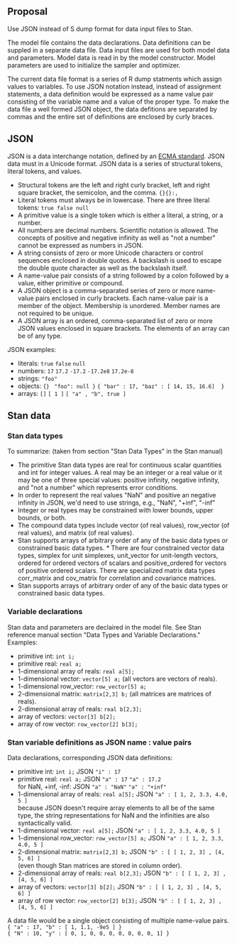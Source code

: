 ## Proposal

Use JSON instead of S dump format for data input files to Stan.

The model file contains the data declarations.
Data definitions can be suppled in a separate data file. 
Data input files are used for both model data and parameters.
Model data is read in by the model constructor.
Model parameters are used to initialize the sampler and optimizer.

The current data file format is a series of R dump statments which assign values to variables.
To use JSON notation instead, instead of assignment statements, a data definition would be expressed as a name value pair consisting of the variable name and a value of the proper type.  To make the data file a well formed JSON object, the data defitions are separated by commas and the entire set of definitions are enclosed by curly braces.

##  JSON

JSON is a data interchange notation, defined by an [ECMA standard](http://www.ecma-international.org/publications/files/ECMA-ST/ECMA-404.pdf).  JSON data must in a Unicode format.  JSON data is a series of structural tokens, literal tokens, and values.
* Structural tokens are the left and right curly bracket, left and right square bracket, the semicolon, and the comma.  `{}{}:,`
* Literal tokens must always be in lowercase.  There are three literal tokens: `true false null`
* A primitive value is a single token which is either a literal, a string, or a number.
* All numbers are decimal numbers.  Scientific notation is allowed.  The concepts of positive and negative infinity as well as "not a number" cannot be expressed as numbers in JSON.  
* A string consists of zero or more Unicode characters or control sequences enclosed in double quotes.  A backslash is used to escape the double quote character as well as the backslash itself.
* A name-value pair consists of a string followed by a colon followed by a value, either primitive or compound.
* A JSON object is a comma-separated series of zero or more name-value pairs enclosed in curly brackets.  Each name-value pair is a member of the object.  Membership is unordered.  Member names are not required to be unique.
* A JSON array is an ordered, comma-separated list of zero or more JSON values enclosed in square brackets.  The elements of an array can be of any type.   

JSON examples:
* literals:  `true` `false` `null`
* numbers: `17` `17.2`  `-17.2` `-17.2e8` `17.2e-8`
* strings: `"foo"`
* objects: `{}` ` "foo": null }` `{ "bar" : 17, "baz" : [ 14, 15, 16.6]  }`
* arrays: `[]` `[ 1 ]` `[ "a" , "b", true ]`

##  Stan data

### Stan data types

To summarize: (taken from section "Stan Data Types" in the Stan manual)
* The primitive Stan data types are real for continuous scalar quantities and int for integer values.  A real may be an integer or a real value or it may be one of three special values: positive infinity, negative infinity, and "not a number" which represents error conditions. 
* In order to represent the real values  "NaN" and positive an negative infinity in JSON, we'd need to use strings, e.g., "NaN", "+inf", "-inf"
* Integer or real types may be constrained with lower bounds, upper bounds, or both.
* The compound data types include vector (of real values), row_vector (of real values), and matrix (of real values).
* Stan supports arrays of arbitrary order of any of the basic data types or constrained basic data types.  * There are four constrained vector data types, simplex for unit simplexes, unit_vector for unit-length vectors, ordered for ordered vectors of scalars and positive_ordered for vectors of positive ordered scalars. There are specialized matrix data types corr_matrix and cov_matrix for correlation and covariance matrices.
* Stan supports arrays of arbitrary order of any of the basic data types or constrained basic data types.

### Variable declarations

Stan data and parameters are declaired in the model file.  See Stan reference manual section "Data Types and Variable Declarations."  Examples:
* primitive int: `int i;`
* primitive real: `real a;`
* 1-dimensional array of reals:  `real a[5];`
* 1-dimensional vector:  `vector[5] a;`  (all vectors are vectors of reals).
* 1-dimensional row_vector: `row_vector[5] a;`
* 2-dimensional matrix: `matrix[2,3] b;` (all matrices are matrices of reals).
* 2-dimensional array of reals: `real b[2,3];`
* array of vectors: `vector[3] b[2];`
* array of row vector: `row_vector[2] b[3];`

### Stan variable definitions as JSON name : value pairs

Data declarations, corresponding JSON data definitions:
* primitive int: `int i;`  JSON `"i" : 17`
* primitive real: `real a;` JSON `"a" : 17` `"a" : 17.2`<br>
for NaN, +inf, -inf:  JSON `"a" : "NaN"` `"a" : "+inf"`
* 1-dimensional array of reals:  `real a[5];`  JSON `"a" : [ 1, 2, 3.3, 4.0, 5 ]`<br>
because JSON doesn't require array elements to all be of the same type, the string representations for NaN and the infinities are also syntactically valid.
* 1-dimensional vector:  `real a[5];`  JSON  `"a" : [ 1, 2, 3.3, 4.0, 5 ]`
* 1-dimensional row_vector: `row_vector[5] a;` JSON  `"a" : [ 1, 2, 3.3, 4.0, 5 ]`
* 2-dimensional matrix: `matrix[2,3] b;` JSON `"b" : [ [ 1, 2, 3] , [4, 5, 6] ]`<br>
(even though Stan matrices are stored in column order).
* 2-dimensional array of reals: `real b[2,3];` JSON `"b" : [ [ 1, 2, 3] , [4, 5, 6] ]`
* array of vectors: `vector[3] b[2];` JSON `"b" : [ [ 1, 2, 3] , [4, 5, 6] ]`
* array of row vector: `row_vector[2] b[3];` JSON `"b" : [ [ 1, 2, 3] , [4, 5, 6] ]`

A data file would be a single object consisting of multiple name-value pairs.<br>
`{ "a" : 17, "b" : [ 1, 1.1, -9e5 ] }`<br>
`{ "N" : 10, "y" : [ 0, 1, 0, 0, 0, 0, 0, 0, 0, 1] }`

